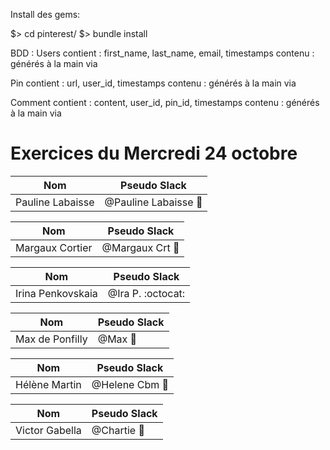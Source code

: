 Install des gems:

   $> cd pinterest/
   $> bundle install

BDD :
Users
contient : first_name, last_name, email, timestamps contenu : générés à la main via

Pin
contient : url, user_id, timestamps contenu : générés à la main via

Comment
contient : content, user_id, pin_id, timestamps contenu : générés à la main via

# Exercices du Mercredi 24 octobre 

Nom | Pseudo Slack
------------ | -------------
Pauline Labaisse | @Pauline Labaisse :baby_chick:

Nom | Pseudo Slack
------------ | -------------
Margaux Cortier | @Margaux Crt :penguin:

Nom | Pseudo Slack
------------ | -------------
Irina Penkovskaia | @Ira P. :octocat:

Nom | Pseudo Slack
------------ | -------------
Max de Ponfilly | @Max :tiger:

Nom | Pseudo Slack
------------ | -------------
Hélène Martin | @Helene Cbm :panda_face:

Nom | Pseudo Slack
------------ | -------------
Victor Gabella | @Chartie :bear:
